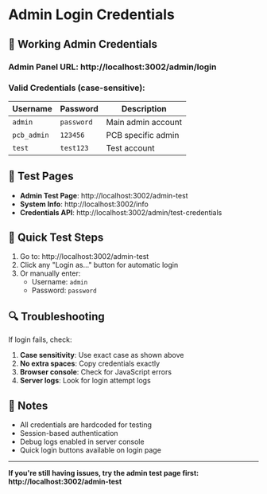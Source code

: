 # Admin Login Credentials

## 🔐 Working Admin Credentials

### **Admin Panel URL**: http://localhost:3002/admin/login

### **Valid Credentials** (case-sensitive):

| Username | Password | Description |
|----------|----------|-------------|
| `admin` | `password` | Main admin account |
| `pcb_admin` | `123456` | PCB specific admin |
| `test` | `test123` | Test account |

## 🧪 Test Pages

- **Admin Test Page**: http://localhost:3002/admin-test 
- **System Info**: http://localhost:3002/info
- **Credentials API**: http://localhost:3002/admin/test-credentials

## 🚀 Quick Test Steps

1. Go to: http://localhost:3002/admin-test
2. Click any "Login as..." button for automatic login
3. Or manually enter:
   - Username: `admin`
   - Password: `password`

## 🔍 Troubleshooting

If login fails, check:
1. **Case sensitivity**: Use exact case as shown above
2. **No extra spaces**: Copy credentials exactly
3. **Browser console**: Check for JavaScript errors
4. **Server logs**: Look for login attempt logs

## 📝 Notes

- All credentials are hardcoded for testing
- Session-based authentication
- Debug logs enabled in server console
- Quick login buttons available on login page

---

**If you're still having issues, try the admin test page first: http://localhost:3002/admin-test**
